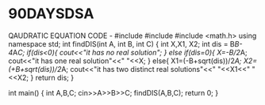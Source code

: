 # 90DAYSDSA
QAUDRATIC EQUATION CODE -
#include <iostream>
#include <cmath>
#include <math.h>
using namespace std;
int findDIS(int A, int B, int C)
{
    int X,X1, X2;
    int dis = B*B-4*A*C;
    if(dis<0){
        cout<<"it has no real solution";
    }
    else if(dis=0){
        X=-B/2*A;
        cout<<"it has one real solution"<<" "<<X;
    }
    else{
        X1=(-B+sqrt(dis))/2*A;
        X2=(+B+sqrt(dis))/2*A;
        cout<<"it has two distinct real solutions"<<" "<<X1<<" "<<X2;
    }
    return dis;
}

int main()
{
    int A,B,C;
    cin>>A>>B>>C;
    findDIS(A,B,C);
    return 0;
}
